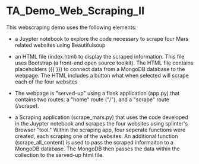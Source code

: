 # TA_Demo_Web_Scraping_II

This webscraping demo uses the following elements:

* a Juypter notebook to explore the code necessary to scrape four Mars related websites using Beautifulsoup

* an HTML file (index.html) to display the scraped information. This file uses Bootstrap (a front-end open source toolkit). The HTML file contains placeholders ({{ }}) to connect data from a MongoDB database to the webpage. The HTML includes a button what when selected will scrape each of the four websites

* The webpage is "served-up" using a flask application (app.py) that contains two routes: a "home" route ("/"), and a "scrape" route (/scrape). 

* a Scraping application (scrape_mars.py) that uses the code developed in the Juypter notebook and scrapes the four websites using splinter's Browser "tool." Within the scraping app, four seperate functions were created, each scraping one of the websites. An additional function (scrape_all_content) is used to pass the scraped informaiton to a MongoDB database. The MongoDB then passes the data within the collection to the served-up html file.
